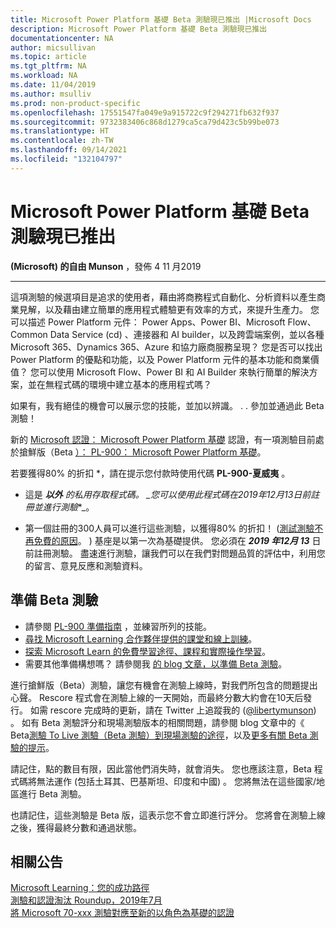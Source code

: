```yaml
---
title: Microsoft Power Platform 基礎 Beta 測驗現已推出 |Microsoft Docs
description: Microsoft Power Platform 基礎 Beta 測驗現已推出
documentationcenter: NA
author: micsullivan
ms.topic: article
ms.tgt_pltfrm: NA
ms.workload: NA
ms.date: 11/04/2019
ms.author: msulliv
ms.prod: non-product-specific
ms.openlocfilehash: 17551547fa049e9a915722c9f294271fb632f937
ms.sourcegitcommit: 9732383406c868d1279ca5ca79d423c5b99be073
ms.translationtype: HT
ms.contentlocale: zh-TW
ms.lasthandoff: 09/14/2021
ms.locfileid: "132104797"
---
```

# <a name="microsoft-power-platform-fundamentals-beta-exam-now-available"></a>Microsoft Power Platform 基礎 Beta 測驗現已推出

**(Microsoft) 的自由 Munson** ，發佈 4 11 月2019

___

這項測驗的候選項目是追求的使用者，藉由將商務程式自動化、分析資料以產生商業見解，以及藉由建立簡單的應用程式體驗更有效率的方式，來提升生產力。 您可以描述 Power Platform 元件： Power Apps、Power BI、Microsoft Flow、Common Data Service (cd) 、連接器和 AI builder，以及跨雲端案例，並以各種 Microsoft 365、Dynamics 365、Azure 和協力廠商服務呈現？ 您是否可以找出 Power Platform 的優點和功能，以及 Power Platform 元件的基本功能和商業價值？ 您可以使用 Microsoft Flow、Power BI 和 AI Builder 來執行簡單的解決方案，並在無程式碼的環境中建立基本的應用程式嗎？

如果有，我有絕佳的機會可以展示您的技能，並加以辨識。 . . 參加並通過此 Beta 測驗！

新的 [Microsoft 認證： Microsoft Power Platform 基礎](/learn/certifications/power-platform-fundamentals?WT.mc_id=msignitethetour2019_PL900blog_cert-powerplatformfun-blog-wwl) 認證，有一項測驗目前處於搶鮮版（Beta [）： PL-900： Microsoft Power Platform 基礎](/learn/certifications/exams/pl-900?WT.mc_id=msignitethetour2019_PL900blog_cert_examspl900-blog-wwl)。

若要獲得80% 的折扣 *，請在提示您付款時使用代碼 **PL-900-夏威夷** 。

* 這是 ***以外** 的私用存取程式碼。 _*_您可以使用此程式碼在2019年12月13日前註冊並進行測驗_*_。

* 第一個註冊的300人員可以進行這些測驗，以獲得80% 的折扣！  ([測試測驗不再免費的原因](https://www.microsoft.com/en-us/learning/community-blog-post.aspx?BlogId=8&Id=374922)。 ) 基座是以第一次為基礎提供。 您必須在 ***2019 年12月 13*** 日前註冊測驗。 盡速進行測驗，讓我們可以在我們對問題品質的評估中，利用您的留言、意見反應和測驗資料。

## <a name="preparing-for-beta-exams"></a>準備 Beta 測驗

- 請參閱 [PL-900 準備指南](/learn/certifications/exams/pl-900) ，並練習所列的技能。
- [尋找 Microsoft Learning 合作夥伴提供的課堂和線上訓練](https://www.microsoft.com/learning/course-list.aspx)。
- [探索 Microsoft Learn 的免費學習途徑、課程和實際操作學習](/learn/browse)。
- 需要其他準備構想嗎？ 請參閱我 [的 blog 文章，以準備 Beta 測驗](https://www.microsoft.com/en-us/learning/community-blog-post.aspx?BlogId=8&Id=374544)。

進行搶鮮版（Beta）測驗，讓您有機會在測驗上線時，對我們所包含的問題提出心聲。 Rescore 程式會在測驗上線的一天開始，而最終分數大約會在10天后發行。 如需 rescore 完成時的更新，請在 Twitter 上追蹤我的 ([@libertymunson](https://twitter.com/libertymunson)) 。 如有 Beta 測驗評分和現場測驗版本的相關問題，請參閱 blog 文章中的《 Beta[測驗 To Live 測驗（Beta 測驗）到現場測驗的途徑](https://www.microsoft.com/en-us/learning/community-blog-post.aspx?BlogId=8&Id=374675[)，以及[更多有關 Beta 測驗的提示](https://www.microsoft.com/en-us/learning/community-blog-post.aspx?BlogId=8&Id=374723)。

請記住，點的數目有限，因此當他們消失時，就會消失。 您也應該注意，Beta 程式碼將無法運作 (包括土耳其、巴基斯坦、印度和中國) 。 您將無法在這些國家/地區進行 Beta 測驗。

也請記住，這些測驗是 Beta 版，這表示您不會立即進行評分。 您將會在測驗上線之後，獲得最終分數和通過狀態。

## <a name="related-announcements"></a>相關公告

[Microsoft Learning：您的成功路徑](https://www.microsoft.com/en-us/learning/community-blog-post.aspx?BlogId=8&Id=375243)  
[測驗和認證淘汰 Roundup，2019年7月](https://www.microsoft.com/en-us/learning/community-blog-post.aspx?BlogId=8&Id=375242)  
[將 Microsoft 70-xxx 測驗對應至新的以角色為基礎的認證](https://www.microsoft.com/en-us/learning/community-blog-post.aspx?BlogId=8&Id=375236)  
